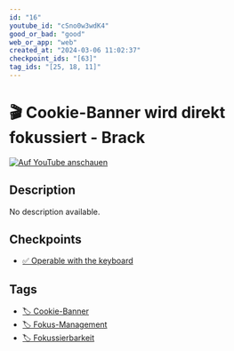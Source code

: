 ```yaml
---
id: "16"
youtube_id: "cSno0w3wdK4"
good_or_bad: "good"
web_or_app: "web"
created_at: "2024-03-06 11:02:37"
checkpoint_ids: "[63]"
tag_ids: "[25, 18, 11]"
---
```


# 🎬 Cookie-Banner wird direkt fokussiert - Brack

[![Auf YouTube anschauen](https://img.youtube.com/vi/cSno0w3wdK4/sddefault.jpg)](https://youtu.be/cSno0w3wdK4)

## Description

No description available.

## Checkpoints

- [✅ Operable with the keyboard](/en/wcag/2.1.1-keyboard/operable-with-the-keyboard)

## Tags

- [🏷️ Cookie-Banner](/en/tags/cookie-banner)
- [🏷️ Fokus-Management](/en/tags/fokus-management)
- [🏷️ Fokussierbarkeit](/en/tags/fokussierbarkeit)

